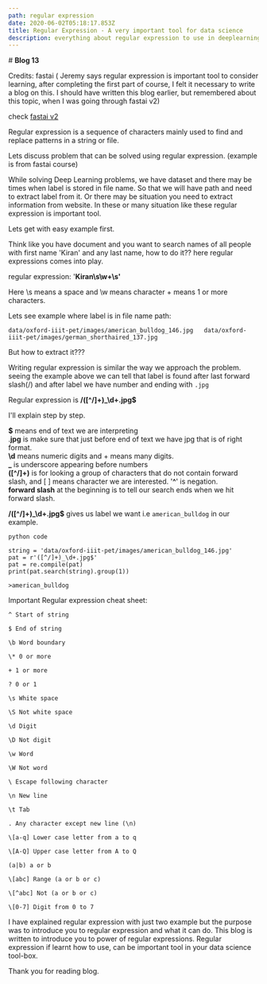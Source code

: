 ```yaml
---
path: regular expression
date: 2020-06-02T05:18:17.853Z
title: Regular Expression - A very important tool for data science
description: everything about regular expression to use in deeplearning to filter filename
---
```

\# **Blog 13**

Credits: fastai ( Jeremy says regular expression is important tool to consider learning, after completing the first part of course, I felt it necessary to write a blog on this. I should have written this blog earlier, but remembered about this topic, when I was going through fastai v2)  

check [fastai v2 ](https://dev.fast.ai/) 

Regular expression is a sequence of characters mainly used to find and replace patterns in a string or file.

Lets discuss problem that can be solved using regular expression. (example is from fastai course)

While solving Deep Learning problems, we have dataset and there may be times when label is stored in file name. So that we will have path and need to extract label from it. Or there may be situation you need to extract information from website. In these or many situation like these regular expression is important tool.

Lets get with easy example first. 

Think like you have document and you want to search names of all people with first name 'Kiran' and any last name, how to do it?? here regular expressions comes into play.

regular expression: '**Kiran\s\w+\s'**

Here \s means a space and \w means character + means 1 or more characters.

Lets see example where label is in file name path:

`data/oxford-iiit-pet/images/american_bulldog_146.jpg  
data/oxford-iiit-pet/images/german_shorthaired_137.jpg`

But how to extract it???

Writing regular expression is similar the way we approach the problem. seeing the example above we can tell that label is found after last forward slash(/) and after label we have number and ending with `.jpg`

Regular expression is **/(\[^/]+)_\d+.jpg$**

I'll explain step by step.

**$** means end of text we are interpreting\
.**jpg** is make sure that just before end of text we have jpg that is of right format.\
**\d** means numeric digits and + means many digits.\
**_** is underscore appearing before numbers\
**(\[^/]+)** is for looking a group of characters that do not contain forward slash, and \[ ] means character we are interested. '**^**' is negation.\
**forward slash** at the beginning is to tell our search ends when we hit forward slash.

**/(\[^/]+)_\d+.jpg$** gives us label we want i.e `american_bulldog` in our example.

`python code`

```
string = 'data/oxford-iiit-pet/images/american_bulldog_146.jpg'  
pat = r'([^/]+)_\d+.jpg$'  
pat = re.compile(pat)  
print(pat.search(string).group(1))  

>american_bulldog
```

Important Regular expression cheat sheet:

```
^ Start of string

$ End of string

\b Word boundary

\* 0 or more

+ 1 or more

? 0 or 1

\s White space

\S Not white space

\d Digit

\D Not digit

\w Word

\W Not word

\ Escape following character

\n New line

\t Tab

. Any character except new line (\n)

\[a-q] Lower case letter from a to q

\[A-Q] Upper case letter from A to Q

(a|b) a or b

\[abc] Range (a or b or c)

\[^abc] Not (a or b or c)

\[0-7] Digit from 0 to 7
```



I have explained regular expression with just two example but the purpose was to introduce you to regular expression and what it can do. This blog is written to introduce you to power of regular expressions. Regular expression if learnt how to use, can be important tool in your data science tool-box. 

Thank you for reading blog.
